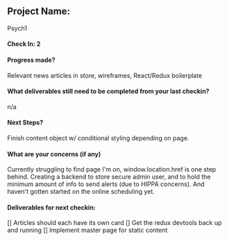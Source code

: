 ## Project Name:
Psych1

#### Check In: 2


#### Progress made?
Relevant news articles in store, wireframes, React/Redux boilerplate

#### What deliverables still need to be completed from your last checkin?
n/a

#### Next Steps?
Finish content object w/ conditional styling depending on page. 

#### What are your concerns (if any)
Currently struggling to find page I'm on, window.location.href is one step behind. Creating a backend to store secure admin user, and to hold the minimum amount of info to send alerts (due to HIPPA concerns). And haven't gotten started on the online scheduling yet.

#### Deliverables for next checkin:
[] Articles should each have its own card
[] Get the redux devtools back up and running
[] Implement master page for static content



